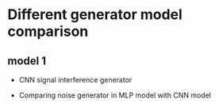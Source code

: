 # Different generator model comparison

## model 1 

- CNN signal interference generator

- Comparing noise generator in MLP model with CNN model

